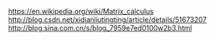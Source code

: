 https://en.wikipedia.org/wiki/Matrix_calculus
http://blog.csdn.net/xidianliutingting/article/details/51673207
http://blog.sina.com.cn/s/blog_7959e7ed0100w2b3.html
